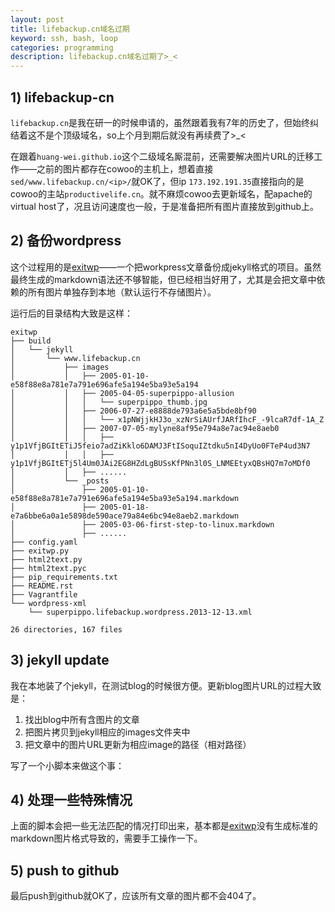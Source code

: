```yaml
---
layout: post
title: lifebackup.cn域名过期
keyword: ssh, bash, loop
categories: programming
description: lifebackup.cn域名过期了>_<
---
```


## 1) lifebackup-cn

`lifebackup.cn`是我在研一的时候申请的，虽然跟着我有7年的历史了，但始终纠结着这不是个顶级域名，so上个月到期后就没有再续费了>_<

在跟着`huang-wei.github.io`这个二级域名厮混前，还需要解决图片URL的迁移工作——之前的图片都存在cowoo的主机上，想着直接`sed/www.lifebackup.cn/<ip>/`就OK了，但ip `173.192.191.35`直接指向的是cowoo的主站`productivelife.cn`。就不麻烦cowoo去更新域名，配apache的virtual host了，况且访问速度也一般，于是准备把所有图片直接放到github上。

## 2) 备份wordpress

这个过程用的是[exitwp](https://github.com/thomasf/exitwp)——一个把workpress文章备份成jekyll格式的项目。虽然最终生成的markdown语法还不够智能，但已经相当好用了，尤其是会把文章中依赖的所有图片单独存到本地（默认运行不存储图片）。

运行后的目录结构大致是这样：

```
exitwp
├── build
│   └── jekyll
│       └── www.lifebackup.cn
│           ├── images
│           │   ├── 2005-01-10-e58f88e8a781e7a791e696afe5a194e5ba93e5a194
│           │   ├── 2005-04-05-superpippo-allusion
│           │   │   └── superpippo_thumb.jpg
│           │   ├── 2006-07-27-e8888de793a6e5a5bde8bf90
│           │   │   └── x1pNWjjkHJ3o_xzNrSiAUrfJARfIhcF_-9lcaR7df-1A_Z
│           │   ├── 2007-07-05-mylyne8af95e794a8e7ac94e8aeb0
│           │   │   ├── y1p1VfjBGItETiJ5feio7adZiKklo6DAMJ3FtISoquIZtdku5nI4DyUo0FTeP4ud3N7
│           │   │   ├── y1p1VfjBGItETj5l4Um0JAi2EG8HZdLgBUSsKfPNn3l0S_LNMEEtyxQBsHQ7m7oMDf0
│           │   ├── ......
│           └── _posts
│               ├── 2005-01-10-e58f88e8a781e7a791e696afe5a194e5ba93e5a194.markdown
│               ├── 2005-01-18-e7a6bbe6a0a1e5898de590ace79a84e6bc94e8aeb2.markdown
│               ├── 2005-03-06-first-step-to-linux.markdown
│               ├── ......
├── config.yaml
├── exitwp.py
├── html2text.py
├── html2text.pyc
├── pip_requirements.txt
├── README.rst
├── Vagrantfile
└── wordpress-xml
    └── superpippo.lifebackup.wordpress.2013-12-13.xml

26 directories, 167 files
```

## 3) jekyll update

我在本地装了个jekyll，在测试blog的时候很方便。更新blog图片URL的过程大致是：

1. 找出blog中所有含图片的文章
2. 把图片拷贝到jekyll相应的images文件夹中
3. 把文章中的图片URL更新为相应image的路径（相对路径）

写了一个小脚本来做这个事：

<script src="https://gist.github.com/Huang-Wei/93416f4f237bad150733.js"></script>

## 4) 处理一些特殊情况

上面的脚本会把一些无法匹配的情况打印出来，基本都是[exitwp](https://github.com/thomasf/exitwp)没有生成标准的markdown图片格式导致的，需要手工操作一下。

## 5) push to github

最后push到github就OK了，应该所有文章的图片都不会404了。